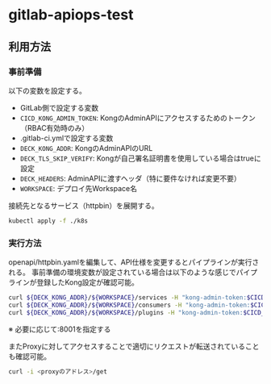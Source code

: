 # gitlab-apiops-test

## 利用方法
### 事前準備
以下の変数を設定する。
- GitLab側で設定する変数
 - `CICD_KONG_ADMIN_TOKEN`: KongのAdminAPIにアクセスするためのトークン（RBAC有効時のみ）
- .gitlab-ci.ymlで設定する変数
 - `DECK_KONG_ADDR`: KongのAdminAPIのURL
 - `DECK_TLS_SKIP_VERIFY`: Kongが自己署名証明書を使用している場合はtrueに設定
 - `DECK_HEADERS`: AdminAPIに渡すヘッダ（特に要件なければ変更不要）
 - `WORKSPACE`: デプロイ先Workspace名

接続先となるサービス（httpbin）を展開する。
```bash
kubectl apply -f ./k8s
```

### 実行方法
openapi/httpbin.yamlを編集して、API仕様を変更するとパイプラインが実行される。
事前準備の環境変数が設定されている場合は以下のような感じでパイプラインが登録したKong設定が確認可能。
```sh
curl ${DECK_KONG_ADDR}/${WORKSPACE}/services -H "kong-admin-token:$CICD_KONG_ADMIN_TOKEN" | jq .
curl ${DECK_KONG_ADDR}/${WORKSPACE}/consumers -H "kong-admin-token:$CICD_KONG_ADMIN_TOKEN" | jq .
curl ${DECK_KONG_ADDR}/${WORKSPACE}/plugins -H "kong-admin-token:$CICD_KONG_ADMIN_TOKEN" | jq .
```
※ 必要に応じて:8001を指定する

またProxyに対してアクセスすることで適切にリクエストが転送されていることも確認可能。
```sh
curl -i <proxyのアドレス>/get
```

